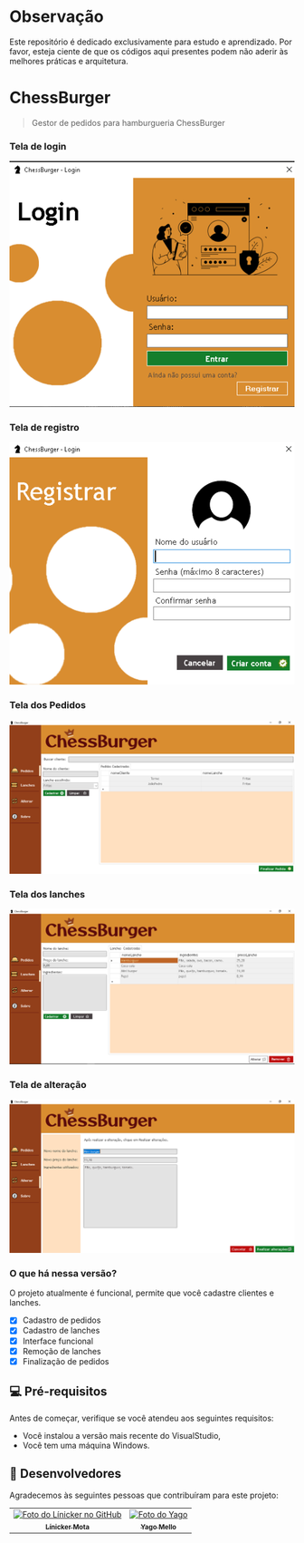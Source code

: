 # Observação
Este repositório é dedicado exclusivamente para estudo e aprendizado. Por favor, esteja ciente de que os códigos aqui presentes podem não aderir às melhores práticas e arquitetura.

# ChessBurger

> Gestor de pedidos para hamburgueria ChessBurger

### Tela de login 
<img src="chessBurger/assets/screenshot/telaLogin.png" alt="Exemplo imagem" width="512px">

### Tela de registro
<img src="chessBurger/assets/screenshot/telaRegistrar.png" alt="Exemplo imagem" width="512px">

### Tela dos Pedidos
<img src="chessBurger/assets/screenshot/foto4.png" alt="Exemplo imagem" width="512px">

### Tela dos lanches
<img src="chessBurger/assets/screenshot/tabelaLanches.png" alt="Exemplo imagem" width="512px">

### Tela de alteração
<img src="chessBurger/assets/screenshot/tabelaAlterar.png" alt="Exemplo imagem" width="512px">

### O que há nessa versão?

O projeto atualmente é funcional, permite que você cadastre clientes e lanches.

- [x] Cadastro de pedidos
- [X] Cadastro de lanches
- [X] Interface funcional
- [X] Remoção de lanches
- [X] Finalização de pedidos

## 💻 Pré-requisitos

Antes de começar, verifique se você atendeu aos seguintes requisitos:

- Você instalou a versão mais recente do VisualStudio,
- Você tem uma máquina Windows.

## 🤝 Desenvolvedores

Agradecemos às seguintes pessoas que contribuíram para este projeto:

<table>
  <tr>
    <td align="center">
      <a href="#" title="Perfil do Línicker Mota no GitHub">
        <img src="https://avatars.githubusercontent.com/u/142761503?s=400&u=9744d35a72a1abc639858a144b5e09fab527fd03&v=4" width="100px;" alt="Foto do Línicker no GitHub"/><br>
        <sub>
          <b>Línicker Mota</b>
        </sub>
      </a>
    </td>
    <td align="center">
      <a href="#" title="Perfil do Yago Mello no GitHub">
        <img src="https://avatars.githubusercontent.com/u/142848407?v=4" width="100px;" alt="Foto do Yago"/><br>
        <sub>
          <b>Yago Mello</b>
        </sub>
      </a>
    </td>
  </tr>
</table>
